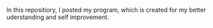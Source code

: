 In this repositiory,
I posted my program, which is created for my better uderstanding and self improvement.
